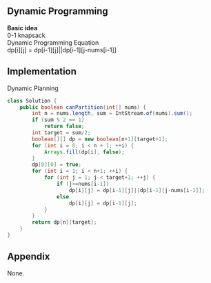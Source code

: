 **Dynamic Programming**  
---
**Basic idea**  
0-1 knapsack  
Dynamic Programming Equation  
dp[i][j] = dp[i-1][j]||dp[i-1][j-nums[i-1]]  

Implementation
---
Dynamic Planning
```java
class Solution {
    public boolean canPartition(int[] nums) {
        int n = nums.length, sum = IntStream.of(nums).sum();
        if (sum % 2 == 1)
            return false;
        int target = sum/2;
        boolean[][] dp = new boolean[n+1][target+1];
        for (int i = 0; i < n + 1; ++i) {
            Arrays.fill(dp[i], false);
        }
        dp[0][0] = true;
        for (int i = 1; i < n+1; ++i) {
            for (int j = 1; j < target+1; ++j) {
                if (j>=nums[i-1])
                    dp[i][j] = dp[i-1][j]||dp[i-1][j-nums[i-1]];
                else
                    dp[i][j] = dp[i-1][j];
            }
        }
        return dp[n][target];
    }
}
```
**Appendix**
---
None.